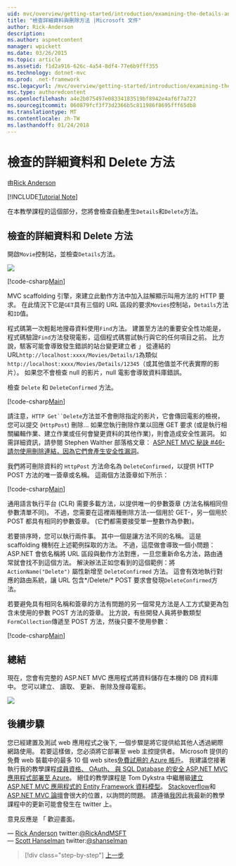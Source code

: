```yaml
---
uid: mvc/overview/getting-started/introduction/examining-the-details-and-delete-methods
title: "檢查詳細資料與刪除方法 |Microsoft 文件"
author: Rick-Anderson
description: 
ms.author: aspnetcontent
manager: wpickett
ms.date: 03/26/2015
ms.topic: article
ms.assetid: f1d2a916-626c-4a54-8df4-77e6b9fff355
ms.technology: dotnet-mvc
ms.prod: .net-framework
msc.legacyurl: /mvc/overview/getting-started/introduction/examining-the-details-and-delete-methods
msc.type: authoredcontent
ms.openlocfilehash: a4e2b075497e08334183519bf8942e4af6f7a727
ms.sourcegitcommit: 060879fcf3f73d2366b5c811986f8695fff65db8
ms.translationtype: MT
ms.contentlocale: zh-TW
ms.lasthandoff: 01/24/2018
---
```

<a name="examining-the-details-and-delete-methods"></a>檢查的詳細資料和 Delete 方法
====================
由[Rick Anderson](https://github.com/Rick-Anderson)

[!INCLUDE[Tutorial Note](sample/code-location.md)]

在本教學課程的這個部分，您將會檢查自動產生`Details`和`Delete`方法。

## <a name="examining-the-details-and-delete-methods"></a>檢查的詳細資料和 Delete 方法

開啟`Movie`控制站，並檢查`Details`方法。

![](examining-the-details-and-delete-methods/_static/image1.png)

[!code-csharp[Main](examining-the-details-and-delete-methods/samples/sample1.cs)]

MVC scaffolding 引擎，來建立此動作方法中加入註解顯示叫用方法的 HTTP 要求。 在此情況下它是`GET`具有三個的 URL 區段的要求`Movies`控制站，`Details`方法和`ID`值。

程式碼第一次輕鬆地搜尋資料使用`Find`方法。 建置至方法的重要安全性功能是，程式碼驗證`Find`方法發現電影，這個程式碼嘗試執行與它的任何項目之前。 比方說，駭客可能會導致發生錯誤的站台變更建立者 」 從連結的 URL`http://localhost:xxxx/Movies/Details/1`為類似`http://localhost:xxxx/Movies/Details/12345`（或其他值並不代表實際的影片）。 如果您不會檢查 null 的影片，null 電影會導致資料庫錯誤。

檢查 `Delete` 和 `DeleteConfirmed` 方法。

[!code-csharp[Main](examining-the-details-and-delete-methods/samples/sample2.cs?highlight=17)]

請注意，`HTTP Get``Delete`方法並不會刪除指定的影片，它會傳回電影的檢視，您可以提交 (`HttpPost`) 刪除... 如果您執行刪除作業以回應 GET 要求 (或是執行相關編輯作業、建立作業或任何會變更資料的其他作業)，則會造成安全性漏洞。 如需詳細資訊，請參閱 Stephen Walther 部落格文章： [ASP.NET MVC 秘訣 #46-請勿使用刪除連結，因為它們會產生安全性漏洞](http://stephenwalther.com/blog/archive/2009/01/21/asp.net-mvc-tip-46-ndash-donrsquot-use-delete-links-because.aspx)。

我們將可刪除資料的 `HttpPost` 方法命名為 `DeleteConfirmed`，以提供 HTTP POST 方法的唯一簽章或名稱。 這兩個方法簽章如下所示：

[!code-csharp[Main](examining-the-details-and-delete-methods/samples/sample3.cs)]

通用語言執行平台 (CLR) 需要多載方法，以提供唯一的參數簽章 (方法名稱相同但參數清單不同)。 不過，您需要在這裡兩種刪除方法-一個用於 GET-，另一個用於 POST 都具有相同的參數簽章。 (它們都需要接受單一整數作為參數)。

若要排序時，您可以執行兩件事。 其中一個是讓方法不同的名稱。 這是 scaffolding 機制在上述範例採取的方法。 不過，這麼做會導致一個小問題：ASP.NET 會依名稱將 URL 區段與動作方法對應，一旦您重新命名方法，路由通常就會找不到這個方法。 解決辦法正如您看到的這個範例：將 `ActionName("Delete")` 屬性新增至 `DeleteConfirmed` 方法。 這會有效地執行對應的路由系統，讓 URL 包含*/Delete/* POST 要求會發現`DeleteConfirmed`方法。

若要避免具有相同名稱和簽章的方法有問題的另一個常見方法是人工方式變更為包含未使用的參數 POST 方法的簽章。 比方說，有些開發人員將參數類型`FormCollection`傳遞至 POST 方法，然後只要不使用參數：

[!code-csharp[Main](examining-the-details-and-delete-methods/samples/sample4.cs)]

## <a name="summary"></a>總結

現在，您會有完整的 ASP.NET MVC 應用程式將資料儲存在本機的 DB 資料庫中。 您可以建立、 讀取、 更新、 刪除及搜尋電影。

![](examining-the-details-and-delete-methods/_static/image2.png)

## <a name="next-steps"></a>後續步驟

您已經建置及測試 web 應用程式之後下, 一個步驟是將它提供給其他人透過網際網路使用。 若要這樣做，您必須將它部署至 web 主控提供者。 Microsoft 提供的免費 web 裝載中的最多 10 個 web sites[免費試用的 Azure 帳戶](https://www.windowsazure.com/pricing/free-trial/?WT.mc_id=A443DD604)。 我建議您接著執行我的教學課程[成員資格、 OAuth、 與 SQL Database 的安全 ASP.NET MVC 應用程式部署至 Azure](https://docs.microsoft.com/aspnet/core/security/authorization/secure-data)。 絕佳的教學課程是 Tom Dykstra 中繼層級[建立 ASP.NET MVC 應用程式的 Entity Framework 資料模型](../getting-started-with-ef-using-mvc/creating-an-entity-framework-data-model-for-an-asp-net-mvc-application.md)。 [Stackoverflow](http://stackoverflow.com/help)和[ASP.NET MVC 論壇](https://forums.asp.net/1146.aspx)會很大的位置，以詢問的問題。 請遵循[我](https://twitter.com/RickAndMSFT)因此我最新的教學課程中的更新可能會發生在 twitter 上。

意見反應是 「 歡迎畫面。

— [Rick Anderson](https://blogs.msdn.com/rickAndy) twitter:[@RickAndMSFT](https://twitter.com/RickAndMSFT)  
— [Scott Hanselman](http://www.hanselman.com/blog/) twitter:[@shanselman](https://twitter.com/shanselman)

>[!div class="step-by-step"]
[上一步](adding-validation.md)
